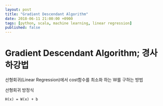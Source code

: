 ```yaml
---
layout: post
title: "Gradient Descendant Algorithm"
date: 2018-06-11 21:00:00 +0900
tags: [python, scala, machine learning, linear regression]
published: false
---
```


# Gradient Descendant Algorithm; 경사하강법

선형회귀(Linear Regression)에서 cost함수를 최소화 하는 W를 구하는 방법

선형회귀 방정식

`H(x) = W(x) + b`
